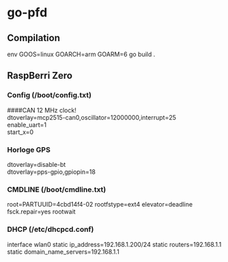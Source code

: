 # go-pfd

## Compilation
env GOOS=linux GOARCH=arm GOARM=6 go build .  

## RaspBerri Zero

### Config (/boot/config.txt)  
####CAN 12 MHz clock!  
dtoverlay=mcp2515-can0,oscillator=12000000,interrupt=25  
enable_uart=1  
start_x=0  

### Horloge GPS   
dtoverlay=disable-bt  
dtoverlay=pps-gpio,gpiopin=18  

### CMDLINE (/boot/cmdline.txt)  
root=PARTUUID=4cbd14f4-02 rootfstype=ext4 elevator=deadline fsck.repair=yes rootwait  
  
### DHCP (/etc/dhcpcd.conf)
interface wlan0
static ip_address=192.168.1.200/24
static routers=192.168.1.1
static domain_name_servers=192.168.1.1
